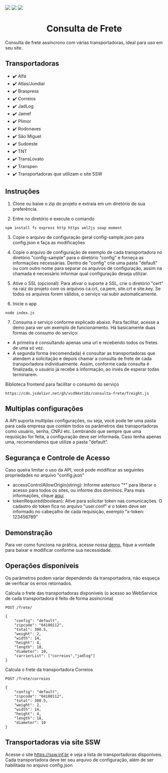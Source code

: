 <p float="left">
  <img src="https://img.shields.io/badge/node-%3E%3D%208.0.0-brightgreen.svg" />
  <img src="https://img.shields.io/github/downloads/vcd94xt10z/consulta-frete/total.svg" /> 
  <img src="https://hitcounter.pythonanywhere.com/count/tag.svg?url=https%3A%2F%2Fgithub.com%2Fvcd94xt10z%2Fconsulta-frete" />
</p>
<p align="center">
  <h1 align="center">Consulta de Frete</h1>
</p>

Consulta de frete assíncrono com várias transportadoras, ideal para uso em seu site.

## Transportadoras
- :heavy_check_mark: Alfa
- :heavy_check_mark: Atlas/Jundiaí
- :heavy_check_mark: Braspress
- :heavy_check_mark: Correios
- :heavy_check_mark: JadLog
- :heavy_check_mark: Jamef
- :heavy_check_mark: Plimor
- :heavy_check_mark: Rodonaves
- :heavy_check_mark: São Miguel
- :heavy_check_mark: Sudoeste
- :heavy_check_mark: TNT
- :heavy_check_mark: TransLovato
- :heavy_check_mark: Transpen
- :heavy_check_mark: Transportadoras que utilizam o site SSW

## Instruções

1) Clone ou baixe o zip do projeto e extraia em um diretório de sua preferência.

2) Entre no diretório e execute o comando
 
```
npm install fs express http https xml2js soap moment
```

3) Copie o arquivo de configuração geral config-sample.json para config.json e faça as modificações

4) Copie o arquivo de configuração de exemplo de cada transportadora no diretório "config-sample" para o diretório
"config" e forneça as informações necessárias. Dentro de "config" crie uma pasta "default" ou com outro nome para separar
os arquivos de configuração, assim na chamada é necessário informar qual configuração deseja utilizar.

5) Ative o SSL (opcional): Para ativar o suporte a SSL, crie o diretório "cert" na raiz do projeto com os arquivos ca.crt, ca.pem, site.crt e site.key. Se todos os arquivos forem válidos, o serviço vai subir automaticamente.

6) Inicie o app
 
```
node index.js
```

7) Consuma o serviço conforme explicado abaixo. Para facilitar, acesse a demo para ver um exemplo de funcionamento. Há basicamente duas formas de consumo do serviço:

- A primeira é consultando apenas uma url e recebendo todos os fretes de uma só vez. 
- A segunda forma (recomendada) é consultar as transportadoras que atendem a solicitação e depois chamar a consulta de frete de cada transportadora individualmente. Assim, conforme cada consulta é finalizada, o usuário já recebe
a informação, ao invés de esperar todas terminarem.

Biblioteca frontend para facilitar o consumo do serviço

```
https://cdn.jsdelivr.net/gh/vcd94xt10z/consulta-frete/freight.js
```

## Multiplas configurações

A API suporta multiplas configurações, ou seja, você pode ter uma pasta para cada empresa que contém todos os parâmetros das transportadoras como usuário, senha, CNPJ etc. Lembrando que sempre que uma requisição for feita, a configuração deve ser informada. Caso tenha apenas uma, recomendamos que utilize a pasta "default".

## Segurança e Controle de Acesso

Caso queira limitar o uso da API, você pode modificar as seguintes propriedades no arquivo "config.json"

- accessControlAllowOrigin(string): Informe asterisco "*" para liberar o acesso para todos os sites, ou informe dos domínios. Para mais informações, clique [aqui](https://developer.mozilla.org/pt-BR/docs/Web/HTTP/Headers/Access-Control-Allow-Origin)
- tokenRequired(boolean): Ative para solicitar token nas comunicações. O cadastro do token fica no arquivo "user.conf" e o token deve ser informado no cabeçalho de cada requisição, exemplo "x-token: 123456789"

## Demonstração

Para ver como funciona na prática, acesse nossa [demo](https://vcd94xt10z.github.io/projetos/consulta-frete/sample.html), fique a vontade para baixar e modificar conforme sua necessidade.
 
## Operações disponíveis

Os parâmetros podem variar dependendo da transportadora, não esqueça de verificar os erros retornados.

Calcula o frete das transportadoras disponíveis (o acesso ao WebService de cada transportadora é feito de forma assíncrona)

```
POST /frete/

{
	"config": "default",
	"zipcode": "04180112",
	"total": 300.5,
	"weight": 2,
	"width": 14,
	"height": 4,
	"length": 18,
	"diameter": 10,
	"carrierList": ["correios","jadlog"]
}
```

Calcula o frete da transportadora Correios

```
POST /frete/correios
 
{
	"config": "default",
	"zipcode": "04180112",
	"total": 300.5,
	"weight": 2,
	"width": 14,
	"height": 4,
	"length": 18,
	"diameter": 10
}
```

## Transportadoras via site SSW

Acesse o site https://ssw.inf.br e veja a lista de transportadoras disponíveis. Cada transportadora deve ter seu arquivo de configuração, além de ser habilitada no arquivo config.json